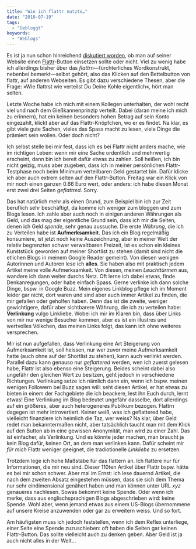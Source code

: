 ```yaml
---
title: "Wie ich flattr nutzte…"
date: "2010-07-19"
tags:
  - "Gebloggt"
keywords:
  - "Weblogs"
---
```


Es ist ja nun schon hinreichend [diskutiert worden](http://saschalobo.com/2010/07/05/warum-ich-nicht-flattre/), ob man auf seiner Website einen [Flattr](http://flattr.com)\-Button einsetzen sollte oder nicht. Viel zu wenig habe ich allerdings bisher über das _flattrn_—fürchterliches Wordkonstrukt, nebenbei bemerkt—selbst gehört, also das Klicken auf den Bettelbutton von flattr, auf anderen Webseiten. Es gibt dazu verschiedene Thesen, aber die Frage: »Wie flattrst wie verteilst Du Deine Kohle eigentlich«, hört man selten.

Letzte Woche habe ich mich mit einem Kollegen unterhalten, der wohl recht viel und nach dem Gießkannenprinzip verteilt. Dabei (daran meine ich mich zu erinnern), hat ein keinen besonders hohen Betrag auf sein Konto eingezahlt, klickt aber auf das Flattr-Knöpfchen, wo er es findet. Na klar, es gibt viele gute Sachen, vieles das Spass macht zu lesen, viele Dinge die prämiert sein wollen. Oder doch nicht?

Ich selbst stelle bei mir fest, dass ich es bei Flattr nicht anders mache, wie im richtigen Leben: wenn mir eine Sache ordentlich und mehrwertig erscheint, dann bin ich bereit dafür etwas zu zahlen. Soll heißen, ich bin nicht geizig, muss aber zugeben, dass ich in meiner persönlichen Flattr-Testphase noch beim Minimum verteilbaren Geld gestartet bin. Dafür klicke ich aber auch extrem selten auf den Flattr-Button. Freitag war ein Klick von mir noch einen ganzen 0.66 Euro wert, oder anders: ich habe diesen Monat erst zwei drei Seiten _geflattred_. Sorry.

Das hat natürlich mehr als einen Grund, zum Beispiel bin ich zur Zeit beruflich sehr beschäftigt, da komme ich weniger zum bloggen und zum Blogs lesen. Ich zahle aber auch noch in einigen anderen Währungen als Geld, und das mag der eigentliche Grund sein, dass ich mir die Seiten, denen ich Geld _spende_, sehr genau aussuche. Die erste _Währung_, die ich zu Verteilen habe ist **Aufmerksamkeit.** Das ich ein Blog regelmäßig konsumiere, ist jetzt noch keine Auszeichnung, aber in meiner Welt der relativ begrenzten schwer verwaltbaren Freizeit, ist es schon ein kleines Kunststück geworden auf meiner Shortlist zu stehen (damit sind nicht die etlichen Blogs in meinem Google Reader gemeint). Von diesen wenigen Autorinnen und Autoren lese ich **alles**. Sie haben also mit praktisch jedem Artikel meine volle Aufmerksamkeit. Von diesen, meinen _Leuchttürmen_ aus, wandere ich dann weiter durchs Netz. Oft lerne ich dabei etwas, finde Denkanregungen, oder habe einfach Spass. Gerne verlinke ich dann solche Dinge, bspw. in Google Buzz. Mein eigenes Linkblog pflege ich im Moment leider gar nicht, dort waren und sind aber auch immer Artikel zu finden, die mir gefallen oder geholfen haben. Denn das ist die zweite, weniger gewichtigere, dafür aber sichtbarere Währung, die ich zu verteilen habe: **Verlinkung** vulgo Linkliebe. Wobei ich mir im Klaren bin, dass über Links von mir nur wenige Besucher kommen, aber es ist ein illustres und wertvolles Völkchen, das meinen Links folgt, das kann ich ohne weiteres versprechen.

Mir ist nun aufgefallen, dass Verlinkung eine Art Steigerung von Aufmerksamkeit ist, soll heissen, nur wer zuvor meine Aufmerksamkeit hatte (auch ohne auf der Shortlist zu stehen), kann auch verlinkt werden. Parallel dazu kann genauso nur _geflattered_ werden, wen ich zuerst gelesen habe, Flattr ist also ebenso eine Steigerung. Beides scheint dabei also ungefähr den gleichen Wert zu besitzen, geht jedoch in verschiedene Richtungen. Verlinkung setze ich nämlich dann ein, wenn ich bspw. meinen wenigen Followern bei Buzz sagen will: seht diesen Artikel, er hat etwas zu bieten in einem der Fachgebiete die ich beackere, lest ihn Euch durch, lernt etwas! Eine Verlinkung im Blog bedeutet ungefähr dasselbe, dort allerdings auf ein größeres, aber auch heterogeneres Publikum bezogen. Flattrn dagegen ist mehr introvertiert. Keiner weiß, was ich geflattered habe, vielleicht finanziere ich heimlich die Taz, wer weiss? Na klar, über Geld redet man bekanntermaßen nicht, aber tatsächlich taucht man mit dem Klick auf den Button ab in eine gewissen Anonymität, man wird zu einer Zahl. Das ist einfacher, als Verlinkung. Und es könnte jeder machen, man braucht ja kein Blog dafür, keinen Ort, an dem man verlinken kann. Dafür scheint mir _für mich_ Flattr weniger geeignet, die tradiotionelle _Linkliebe_ zu ersetzen.

Trotzdem lege ich hohe Maßstäbe für das flattern an. Ich flattere nur für Informationen, die mir neu sind. Dieser 110ten Artikel über Flattr bspw. hätte es bei mir schon schwer. Aber mal im Ernst: ich lese dauernd Artikel, die nach dem zweiten Absatz eingestehen müssen, dass sie sich dem Thema nur sehr eindimensional genähert haben und man können unter URL _xyz_ genaueres nachlesen. Sowas bekommt keine Spende. Oder wenn ich merke, dass aus englischsprachigen Blogs abgeschrieben wird: keine Spende. Wohl aber, wenn jemand etwas aus einem US-Blogs übernommene auf unsere Kreise anzuwenden oder gar zu erweitern weiss. Und so fort.

Am häufigsten muss ich jedoch feststellen, wenn ich dem Reflex unterliege, einer Seite eine Spende zuzuschieben: oft haben die Seiten gar keinen Flattr-Button. Das sollte vielleicht auch zu denken geben. Aber Geld ist ja auch nicht alles in der Welt…
